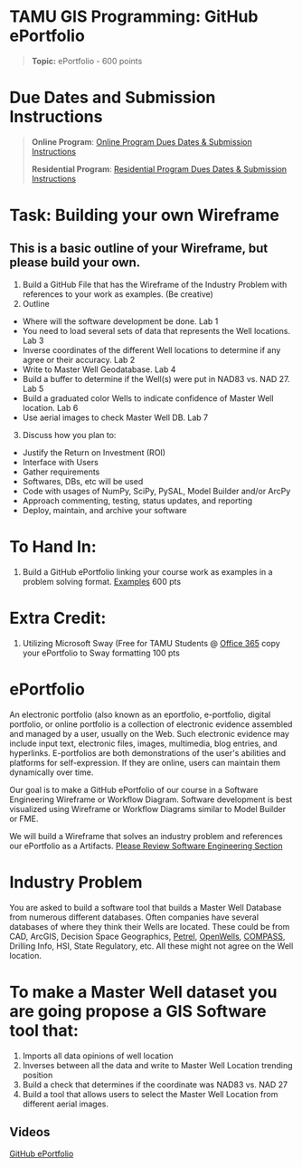 # TAMU GIS Programming: GitHub ePortfolio 
>
>**Topic:** ePortfolio - 600 points
>
# Due Dates and Submission Instructions
> **Online Program**: [Online Program Dues Dates & Submission Instructions](https://github.tamu.edu/TAMU-GEOG-676-GIS-Programming/Online/blob/master/submissions/08.md)
>
> **Residential Program**: [Residential Program Dues Dates & Submission Instructions](https://github.tamu.edu/TAMU-GEOG-676-GIS-Programming/Residential/blob/master/submissions/08.md)
>
# **Task:**  Building your own Wireframe
## This is a basic outline of your Wireframe, but please build your own.
1. Build a GitHub File that has the Wireframe of the Industry Problem with references to your work as examples. (Be creative)
2. Outline
 - Where will the software development be done.  Lab 1
 - You need to load several sets of data that represents the Well locations. Lab 3
 - Inverse coordinates of the different Well locations to determine if any agree or their accuracy. Lab 2
 - Write to Master Well Geodatabase. Lab 4
 - Build a buffer to determine if the Well(s) were put in NAD83 vs. NAD 27. Lab 5
 - Build a graduated color Wells to indicate confidence of Master Well location. Lab 6
 - Use aerial images to check Master Well DB. Lab 7
3. Discuss how you plan to:
 - Justify the Return on Investment (ROI)
 - Interface with Users
 - Gather requirements
 - Softwares, DBs, etc will be used
 - Code with usages of NumPy, SciPy, PySAL, Model Builder and/or ArcPy
 - Approach commenting, testing, status updates, and reporting
 - Deploy, maintain, and archive your software
# **To Hand In:**
1. Build a GitHub ePortfolio linking  your course work as examples in a problem solving format. [Examples](http://wp.auburn.edu/writing/eportfolio-project/eportfolio-examples/) 600 pts
>
# **Extra Credit:**
1. Utilizing Microsoft Sway (Free for TAMU Students @ [Office 365](https://gateway.tamu.edu/office365/) copy your ePortfolio to Sway formatting 100 pts
>
>
# ePortfolio
An electronic portfolio (also known as an eportfolio, e-portfolio, digital portfolio, or online portfolio is a collection of electronic evidence assembled and managed by a user, usually on the Web. Such electronic evidence may include input text, electronic files, images, multimedia, blog entries, and hyperlinks. E-portfolios are both demonstrations of the user's abilities and platforms for self-expression. If they are online, users can maintain them dynamically over time.

Our goal is to make a GitHub ePortfolio of our course in a Software Engineering Wireframe or Workflow Diagram.  Software development is best visualized using Wireframe or Workflow Diagrams similar to Model Builder or FME. 

We will build a Wireframe that solves an industry problem and references our ePortfolio as a Artifacts.  [Please Review Software Engineering Section](https://github.tamu.edu/TAMU-GEOG-676-GIS-Programming/Content/blob/master/modules/04__1.md)

# Industry Problem

 You are asked to build a software tool that builds a Master Well Database from numerous different databases.  Often companies have several databases of where they think their Wells are located.  These could be from CAD, ArcGIS, Decision Space Geographics, [Petrel](https://www.software.slb.com/products/petrel), [OpenWells](https://www.landmark.solutions/OpenWells), [COMPASS](https://www.landmark.solutions/COMPASS-Directional-Well-Path-Planning), Drilling Info, HSI, State Regulatory, etc.  All these might not agree on the Well location.  

# To make a Master Well dataset you are going propose a GIS Software tool that:
1. Imports all data opinions of well location
2. Inverses between all the data and write to Master Well Location trending position
3. Build a check that determines if the coordinate was NAD83 vs. NAD 27
4. Build a tool that allows users to select the Master Well Location from different aerial images.
<!-- 5. Determin -->

## Videos
[GitHub ePortfolio](https://youtu.be/PbBEgCwGhY0)
